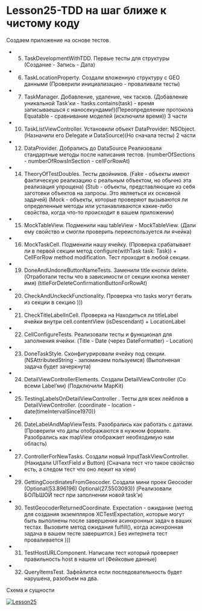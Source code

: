 # Lesson25-TDD на шаг ближе к чистому коду

Создаем приложение на основе тестов
 - 05. TaskDevelopmentWithTDD. Первые тесты для структуры (Создание - Запись - Дата)
 - 06. TaskLocationProperty. Создали вложенную структуру с GEO данными (Проверили инициализацию - проваливали тесты)
 - 07. TaskManager. Добавление, удаление, чек тасков. (Добавление уникальной Task'ки - !tasks.contains(task) - время записываешься с наносекундами!)(Переопределение протокола Equatable - сравнивание моделей (исключили время)) 3 части
 - 10. TaskListViewController. Установили объект DataProvider: NSObject. (Назначили его Delegate и DataSource)(Но сначала тесты) 2 части
 - 12. DataProvider. Добрались до DataSource Реализовали стандартные методы после написания тестов. (numberOfSections - numberOfRowsInSection - cellForRowAt)
 - 14. TheoryOfTestDoubles. Тесты двойников. (Fake - объекты имеют фактическую реализацию с реальным объектом, но обычно эта реализация упрощена) (Stub - объекты, представляющие из себя заготовки объектов на запросы. Это являеться их основной задачей) (Mock - объекты, которые проверяют вызываются ли определенные методы или устанавливаются какие-либо свойства, когда что-то происходит в вашем приложении)
 - 15. MockTableView. Подменили наш tableView - MockTableView. (Дали ему свойство и смогли проверить переиспользуется ли ячейка)
 - 16. MockTaskCell. Подменили нашу ячейку. (Проверка срабатывает ли в первой секции метод configure(withTask task: Task)) + CellForRow method modification. Тест проходит в любой секции.
 - 19. DoneAndUndoneButtonNameTests. Заменили title кнопки delete. (Отработали тесты что в зависимости от секции кнопка меняет имя) (titleForDeleteConfirmationButtonForRowAt)
 - 20. CheckAndUnckeckFunctionality. Проверка что tasks могут бегать из секции в секцию )))
 - 21. CheckTitleLabelInCell. Проверка на Находиться ли titleLabel ячейки внутри cell.contentView (isDescendant) + LocationLabel
 - 22. CellConfigureTests. Реализовали тесты и функционал для заполнения ячейки. (Title - Date (через DateFormatter) - Location)
 - 23. DoneTaskStyle. Сконфигурировали ячейку под секции. (NSAttributedString - запоминаем пользуемся) (Выполненая задача будет зачеркнута)
 - 24. DetailViewControllerElements. Создали DetailViewController (Со всеми Label’ми) (Подключили MapKit)
 - 25. TestingLabelsOnDetailViewController . Тесты для всех лейблов в DetailViewController. (coordinate - location - date(timeIntervalSince1970))
 - 26. DateLabelAndMapViewTests.  Разобрались как работать с датами. (Проверили что даты отображаются в нужном формате. Разобрались как mapView отображает необходимую нам область)
 - 27. ControllerForNewTasks.  Создали новый InputTaskViewController. (Накидали UITextField и Button) (Сначала тест что такое свойство есть, а следом тест что оно лежит на view)
 - 29. GettingCoordinatesFromGeocoder. Создали мини проек Geocoder (Optional(53.896196) Optional(27.5503093)) (Реализовали БОЛЬШОЙ тест при заполнении новой task’и)
 - 30. TestGeocoderReturnedCoordinate. Expectation - ожидание (метод для создания экземпляров XCTestExpectation, которые могут быть выполнены после завершения асинхронных задач в ваших тестах. Вызовите метод ожидания fulfill(), когда асинхронная задача в вашем тесте завершится.) Без интернета тест проваливается )))
 - 31. TestHostURLComponent. Написали тест который проверяет правильность host в нашем url (Фейковые данные)
 - 32. QueryItemsTest. Зафейлится если последовательность будет нарушена, разобъем на два.

Схема и сущности

<a href="https://ibb.co/sV8r9qg"><img src="https://i.ibb.co/RDRWTcg/Lesson25.jpg" alt="Lesson25" border="0"></a>
